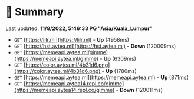 # 📖 Summary
Last updated: **11/9/2022, 5:46:33 PG "Asia/Kuala_Lumpur"**

- `GET` [https://lilr.ml](https://lilr.ml) - **Up** (4958ms)
- `GET` [https://hst.aytea.ml](https://hst.aytea.ml) - **Down** (120009ms)
- `GET` [https://memeapi.aytea.ml/gimme](https://memeapi.aytea.ml/gimme) - **Up** (6309ms)
- `GET` [https://color.aytea.ml/4b31d6.png](https://color.aytea.ml/4b31d6.png) - **Up** (1780ms)
- `GET` [https://memeapi.aytea.ml](https://memeapi.aytea.ml) - **Up** (871ms)
- `GET` [https://memeapi.aytea14.repl.co/gimme](https://memeapi.aytea14.repl.co/gimme) - **Down** (120011ms)
